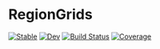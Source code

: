 # RegionGrids

[![Stable](https://img.shields.io/badge/docs-stable-blue.svg)](https://GeoRegionsEcosystem.github.io/RegionGrids.jl/stable/)
[![Dev](https://img.shields.io/badge/docs-dev-blue.svg)](https://GeoRegionsEcosystem.github.io/RegionGrids.jl/dev/)
[![Build Status](https://github.com/natgeo-wong/RegionGrids.jl/actions/workflows/CI.yml/badge.svg?branch=main)](https://github.com/GeoRegionsEcosystem/RegionGrids.jl/actions/workflows/CI.yml?query=branch%3Amain)
[![Coverage](https://codecov.io/gh/natgeo-wong/RegionGrids.jl/branch/main/graph/badge.svg)](https://codecov.io/gh/GeoRegionsEcosystem/RegionGrids.jl)
